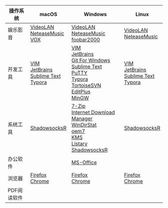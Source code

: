 | 操作系统     | macOS                                                        | Windows                                                      | Linux                                                        |
| ------------ | ------------------------------------------------------------ | ------------------------------------------------------------ | ------------------------------------------------------------ |
| 娱乐影音     | [VideoLAN](vlc)<br/>[NeteaseMusic](netease-music)<br/>[VOX](vox) | [VideoLAN](vlc)<br/>[NeteaseMusic](netease-music)<br/>[foobar2000](foobar2000) | [VideoLAN](vlc)<br/>[NeteaseMusic](netease-music)   |
| 开发工具     | [VIM](vim)<br/>[JetBrains](jetbrains)<br/>[Sublime Text](sublime-text)<br/>[Typora](typora) | [VIM](vim)<br/>[JetBrains](jetbrains)<br/>[Git For Windows](git-for-windows)<br/>[Sublime Text](sublime-text)<br/>[PuTTY](putty)<br/>[Typora](typora)<br/>[TortoiseSVN](tortoisesvn)<br/>[EditPlus](editplus)<br/>[MinGW](mingw) | [VIM](vim)<br/>[JetBrains](jetbrains)<br/>[Sublime Text](sublime-text)<br/>[Typora](typora) |
| 系统工具     | [ShadowsocksR](shadowsocksr)                                 | [7-Zip](7-zip)<br/>[Internet Download Manager](idm)<br/>[WinDirStat](windirstat)<br/>[oem7](oem7)<br/>[KMS](kms)<br/>[Listary](listary)<br/>[ShadowsocksR](shadowsocksr) | [ShadowsocksR](shadowsocksr)                                 |
| 办公软件     |                                                              | [MS-Office](ms-office)                                       |                                                               |
| 浏览器       | [Firefox](firefox) [Chrome](chrome)                      | [Firefox](firefox)<br/>[Chrome](chrome)                      | [Firefox](firefox)<br/>[Chrome](chrome)                       |
| PDF阅读软件  |                                                              |                                                              |                                                               |
